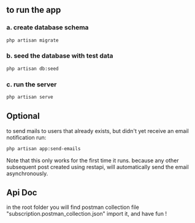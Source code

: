## to run the app

### a. create database schema

```bash
php artisan migrate
```

### b. seed the database with test data

```bash
php artisan db:seed
```

### c. run the server

```bash
php artisan serve
```


## Optional

to send mails to users that already exists, but didn't yet receive an email notification run:

```bash
php artisan app:send-emails
```

Note that this only works for the first time it runs. because any other subsequent post created using restapi, will automatically send the email asynchronously.

## Api Doc

in the root folder you will find postman collection file "subscription.postman_collection.json" import it, and have fun !